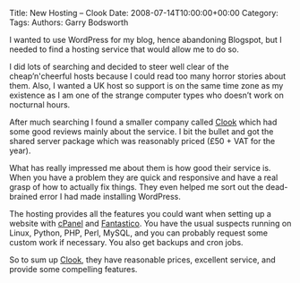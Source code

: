Title: New Hosting &#8211; Clook
Date: 2008-07-14T10:00:00+00:00
Category: 
Tags: 
Authors: Garry Bodsworth

I wanted to use WordPress for my blog, hence abandoning Blogspot, but I needed to find a hosting service that would allow me to do so.

I did lots of searching and decided to steer well clear of the cheap&#8217;n'cheerful hosts because I could read too many horror stories about them. Also, I wanted a UK host so support is on the same time zone as my existence as I am one of the strange computer types who doesn&#8217;t work on nocturnal hours.

After much searching I found a smaller company called [Clook][1] which had some good reviews mainly about the service. I bit the bullet and got the shared server package which was reasonably priced (£50 + VAT for the year).

What has really impressed me about them is how good their service is. When you have a problem they are quick and responsive and have a real grasp of how to actually fix things. They even helped me sort out the dead-brained error I had made installing WordPress.

The hosting provides all the features you could want when setting up a website with [cPanel][2] and [Fantastico][3]. You have the usual suspects running on Linux, Python, PHP, Perl, MySQL, and you can probably request some custom work if necessary. You also get backups and cron jobs.

So to sum up [Clook][1], they have reasonable prices, excellent service, and provide some compelling features.

 [1]: http://www.clook.co.uk/
 [2]: http://www.cpanel.net/index.html
 [3]: http://en.wikipedia.org/wiki/Fantastico_(web_hosting)